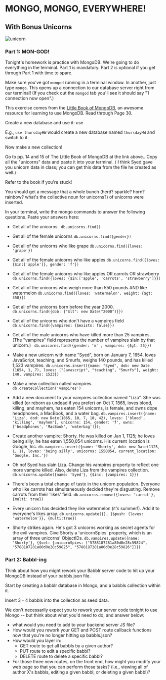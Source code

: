 # MONGO, MONGO, EVERYWHERE!

## With Bonus Unicorns

![unicorn](http://i.giphy.com/l0LIYv9tJFIVHxF5u.gif)


### Part 1: MON-GOD!

Tonight's homework is practice with MongoDB. We're going to do everything in the terminal. Part 1 is mandatory. Part 2 is optional if you get through Part 1 with time to spare.

Make sure you've got `mongod` running in a terminal window. In another, just type `mongo`. This opens up a connection to our database server right from our terminal! (If you check out the `mongod` tab you'll see it should say "1 connection now open".)

This exercise comes from the [Little Book of MongoDB](http://openmymind.net/mongodb.pdf), an awesome resource for learning to use MongoDB. Read through Page 30.

Create a new database and use it: use <dbname of your choice here>

E.g., `use thursdayHW` would create a new database named `thursdayHW` and switch to it.

Now make a new collection!

Go to pp. 14 and 15 of The Little Book of MongoDB at the link above.. Copy all the "unicorns" data and paste it into your terminal. ( I think Syed gave you unicorn data in class; you can get this data from the file he created as well.)

Refer to the book if you're stuck!

You should get a message that a whole bunch (herd? sparkle? horn? rainbow? what's the collective noun for unicorns?) of unicorns were inserted.

In your terminal, write the mongo commands to answer the following questions. Paste your answers here:

  * Get all of the unicorns
  ` db.unicorns.find()`

  * Get all of the female unicorns
  `db.unicorns.find({gender})`

  * Get all of the unicorns who like grape
  `db.unicorns.find({loves: 'grape'})`

  * Get all of the female unicorns who like apples
  `db.unicorns.find({loves: {$in:['apple']}, gender: 'f'})`

  * Get all of the female unicorns who like apples OR carrots OR strawberry
  `db.unicorns.find({loves: {$in:['apple', 'carrots', 'strawberry']}})`

  * Get all of the unicorns who weigh more than 550 pounds AND like watermelon
  `db.unicorns.find({loves: 'watermelon', weight: {$gt: 550}})`

  * Get all of the unicorns born before the year 2000.
  `db.unicorns.find({dob: {"$lt": new Date("2000")}})`

  * Get all of the unicorns who don't have a vampires field
  `db.unicorns.find({vampires: {$exists: false}})`

  * Get all of the male unicorns who have killed more than 25 vampires. (The "vampires" field represents the number of vampires slain by that unicorn.)
  ` db.unicorns.find({gender: 'm' , vampires: {$gt: 25}})`

  * Make a new unicorn with name "Syed", born on January 7, 1654, loves JavaScript, teaching, and Smurfs, weighs 140 pounds, and has killed 1,523 vampires.
  `db.unicorns.insert({name: "Syed", dob: new Date (1654, 1, 7), loves: ["Javascript", "teaching", "Smurfs"], weight: 140, vampires: 1523})`

  * Make a new collection called vampires
  `db.createCollection('vampires')`

  * Add a new document to your vampires collection named "Liza". She was killed (or reborn as undead if you prefer) on Oct 7, 1865, loves blood, killing, and mayhem, has eaten 154 unicorns, is female, and owns dope headphones, a MacBook, and a water bag.
  `db.vampires.insert({name: 'Liza', dod: new Date(1865, 10, 7, 10, 42), loves: ['blood', 'killing', 'mayhem'], unicorns: 154, gender: 'f', owns: ['headphones', 'MacBook', 'waterbag']});`

  * Create another vampire: Shorty. He was killed on Jan 1, 1125; he loves being silly; he has eaten 1,550,054 unicorns. His current_location is Google, Inc.
  `db.vampires.insert({name: 'Shorty', dob: new Date(1125, 1, 1), loves: 'being silly', unicorns: 1550054, current_location: 'Google, Inc.'})`

  * Oh no! Syed has slain Liza. Change his vampires property to reflect one more vampire killed. Also, delete Liza from the vampires collection.
  `db.unicorns.update({name: 'Syed'}, {$inc: {vampires: 1}})`

  * There's been a total change of taste in the unicorn population. Everyone who like carrots has simultaneously decided they're disgusting. Remove carrots from their 'likes' field.
  `db.unicorns.remove({loves: 'carrot'}, {multi: true})`

  * Every unicorn has decided they like watermelon (it's summer!). Add it to everyone's likes array.
  `db.unicorns.update({}, {$push: {loves: 'watermelon'}}, {multi:true})`

  * Shorty strikes again. He's got 3 unicorns working as secret agents for the evil vampires. Give Shorty a 'unicornSpies' property, which is an array of three unicorns' ObjectIDs.
  `db.vampires.update({name: 'Shorty'}, {$set: {unicornSpies: ["5788187281a80d0e28c59824", "5788187281a80d0e28c59825", "5788187281a80d0e28c59826"]}})`

### Part 2: Babbl-ing

Think about how you might rework your Babblr server code to hit up your MongoDB instead of your babbls.json file.

Start by creating a babblr database in Mongo, and a babbls collection within it.

Insert 3 - 4 babbls into the collection as seed data.

We don't necessarily expect you to rework your server code tonight to use Mongo -- but think about what you'd need to do, and answer below:

  * what would you need to add to your backend server JS file?
  * How would you rework your GET and POST route callback functions now that you're no longer hitting up babbls.json?
  * How would you layer in:
    - GET route to get all babbls by a given author?
    - PUT route to edit a specific babbl?
    - DELETE route to delete a specific babbl?
  * For those three new routes, on the front end, how might you modify your web page so that you can perform those tasks? (i.e., viewing all of author X's babbls, editing a given babbl, or deleting a given babbl)?

